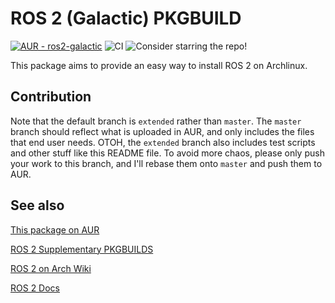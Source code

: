 # ROS 2 (Galactic) PKGBUILD

[![AUR - ros2-galactic](https://img.shields.io/static/v1?label=AUR&message=ros2-galactic&color=1793D1&logo=archlinux)](https://aur.archlinux.org/packages/ros2-galactic/)
![CI](https://github.com/m2-farzan/ros2-galactic-PKGBUILD/actions/workflows/test.yaml/badge.svg)
![Consider starring the repo!](https://img.shields.io/static/v1?label=&message=Consider+starring+the+repo!&color=gold)

This package aims to provide an easy way to install ROS 2 on Archlinux.

## Contribution

Note that the default branch is `extended` rather than  `master`. The 
`master` branch should reflect what is uploaded in AUR, and only 
includes the files that end user needs. OTOH, the `extended` branch 
also includes test scripts and other stuff like this README file. To avoid 
more chaos, please only push your work to this branch, and I'll rebase 
them onto `master` and push them to AUR.

## See also

[This package on AUR](https://aur.archlinux.org/packages/ros2-galactic/)

[ROS 2 Supplementary PKGBUILDS](https://github.com/m2-farzan/ros2-supplementary-pkgbuilds)

[ROS 2 on Arch Wiki](https://wiki.archlinux.org/index.php/ROS)

[ROS 2 Docs](https://docs.ros.org/en/galactic)
